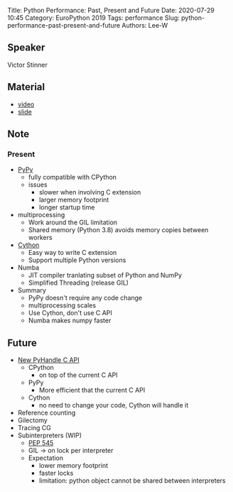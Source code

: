 Title: Python Performance: Past, Present and Future
Date: 2020-07-29 10:45
Category: EuroPython 2019
Tags: performance
Slug: python-performance-past-present-and-future
Authors: Lee-W

## Speaker
Victor Stinner

## Material
* [video](https://www.youtube.com/watch?v=TXRPCZ7Nmh4&feature=youtu.be)
* [slide](https://github.com/vstinner/talks/blob/master/2019-EuroPython/python_performance.pdf)

## Note
### Present
* [PyPy](https://www.pypy.org/)
    * fully compatible with CPython
    * issues
        * slower when involving C extension
        * larger memory footprint
        * longer startup time
* multiprocessing
    * Work around the GIL limitation
    * Shared memory (Python 3.8) avoids memory copies between workers
* [Cython](https://cython.org/)
    * Easy way to write C extension
    * Support multiple Python versions
* Numba
    * JIT compiler tranlating subset of Python and NumPy
    * Simplified Threading (release GIL)
* Summary
    * PyPy doesn't require any code change
    * multiprocessing scales
    * Use Cython, don't use C API
    * Numba makes numpy faster

## Future
* [New PyHandle C API](https://pythoncapi.readthedocs.io/pyhandle.html)
    * CPython
        * on top of the current C API
    * PyPy
        * More efficient that the current C API
    * Cython
        * no need to change your code, Cython will handle it
* Reference counting
* Gilectomy
* Tracing CG
* Subinterpreters (WIP)
    * [PEP 545](https://www.python.org/dev/peps/pep-0545/)
    * GIL -> on lock per interpreter
    * Expectation
        *  lower memory footprint
        *  faster locks
        *  limitation: python object cannot be shared between interpreters
